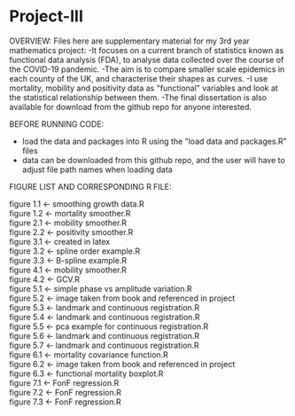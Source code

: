 # Project-III

OVERVIEW:
Files here are supplementary material for my 3rd year mathematics project:
-It focuses on a current branch of statistics known as functional data analysis (FDA), to analyse data collected over the course of the COVID-19 pandemic.
-The aim is to compare smaller scale epidemics in each county of the UK, and characterise their shapes as curves.
-I use mortality, mobility and positivity data as "functional" variables and look at the statistical relationship between them.
-The final dissertation is also available for download from the github repo for anyone interested.

BEFORE RUNNING CODE: 
- load the data and packages into R using the "load data and packages.R" files
- data can be downloaded from this github repo, and the user will have to adjust file path names when loading data


FIGURE LIST AND CORRESPONDING R FILE:

figure 1.1 <- smoothing growth data.R <br />
figure 1.2 <- mortality smoother.R <br />
figure 2.1 <- mobility smoother.R <br />
figure 2.2 <- positivity smoother.R <br />
figure 3.1 <- created in latex <br />
figure 3.2 <- spline order example.R <br />
figure 3.3 <- B-spline example.R <br />
figure 4.1 <- mobility smoother.R <br />
figure 4.2 <- GCV.R <br />
figure 5.1 <- simple phase vs amplitude variation.R <br />
figure 5.2 <- image taken from book and referenced in project <br />
figure 5.3 <- landmark and continuous registration.R <br />
figure 5.4 <- landmark and continuous registration.R <br />
figure 5.5 <- pca example for continuous registration.R <br />
figure 5.6 <- landmark and continuous registration.R <br />
figure 5.7 <- landmark and continuous registration.R <br />
figure 6.1 <- mortality covariance function.R <br />
figure 6.2 <- image taken from book and referenced in project <br />
figure 6.3 <- functional mortality boxplot.R <br />
figure 7.1 <- FonF regression.R <br />
figure 7.2 <- FonF regression.R <br />
figure 7.3 <- FonF regression.R
